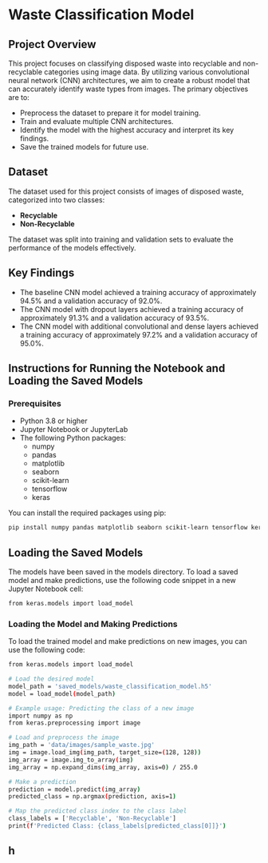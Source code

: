 # Waste Classification Model

## Project Overview
This project focuses on classifying disposed waste into recyclable and non-recyclable categories using image data. By utilizing various convolutional neural network (CNN) architectures, we aim to create a robust model that can accurately identify waste types from images. The primary objectives are to:

- Preprocess the dataset to prepare it for model training.
- Train and evaluate multiple CNN architectures.
- Identify the model with the highest accuracy and interpret its key findings.
- Save the trained models for future use.

## Dataset
The dataset used for this project consists of images of disposed waste, categorized into two classes:

- **Recyclable**
- **Non-Recyclable**

The dataset was split into training and validation sets to evaluate the performance of the models effectively.

## Key Findings
- The baseline CNN model achieved a training accuracy of approximately 94.5% and a validation accuracy of 92.0%.
- The CNN model with dropout layers achieved a training accuracy of approximately 91.3% and a validation accuracy of 93.5%.
- The CNN model with additional convolutional and dense layers achieved a training accuracy of approximately 97.2% and a validation accuracy of 95.0%.

## Instructions for Running the Notebook and Loading the Saved Models

### Prerequisites
- Python 3.8 or higher
- Jupyter Notebook or JupyterLab
- The following Python packages:
  - numpy
  - pandas
  - matplotlib
  - seaborn
  - scikit-learn
  - tensorflow
  - keras

You can install the required packages using pip:

```sh
pip install numpy pandas matplotlib seaborn scikit-learn tensorflow keras
```
## Loading the Saved Models
The models have been saved in the models directory. To load a saved model and make predictions, use the following code snippet in a new Jupyter Notebook cell:

```sh
from keras.models import load_model
```
### Loading the Model and Making Predictions

To load the trained model and make predictions on new images, you can use the following code:

```sh
from keras.models import load_model

# Load the desired model
model_path = 'saved_models/waste_classification_model.h5'
model = load_model(model_path)

# Example usage: Predicting the class of a new image
import numpy as np
from keras.preprocessing import image

# Load and preprocess the image
img_path = 'data/images/sample_waste.jpg'
img = image.load_img(img_path, target_size=(128, 128))
img_array = image.img_to_array(img)
img_array = np.expand_dims(img_array, axis=0) / 255.0

# Make a prediction
prediction = model.predict(img_array)
predicted_class = np.argmax(prediction, axis=1)

# Map the predicted class index to the class label
class_labels = ['Recyclable', 'Non-Recyclable']
print(f'Predicted Class: {class_labels[predicted_class[0]]}')
```

## h

